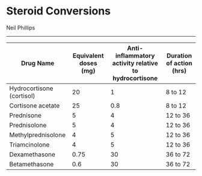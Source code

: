 # Steroid Conversions

Neil Phillips

---

| Drug Name                 | Equivalent doses (mg) | Anti-inflammatory activity relative to hydrocortisone | Duration of action (hrs) |
|---------------------------|-----------------------|-------------------------------------------------------|--------------------------|
| Hydrocortisone (cortisol) | 20                    | 1                                                     | 8 to 12                  |
| Cortisone acetate         | 25                    | 0.8                                                   | 8 to 12                  |
| Prednisone                | 5                     | 4                                                     | 12 to 36                 |
| Prednisolone              | 5                     | 4                                                     | 12 to 36                 |
| Methylprednisolone        | 4                     | 5                                                     | 12 to 36                 |
| Triamcinolone             | 4                     | 5                                                     | 12 to 36                 |
| Dexamethasone             | 0.75                  | 30                                                    | 36 to 72                 |
| Betamethasone             | 0.6                   | 30                                                    | 36 to 72                 |
